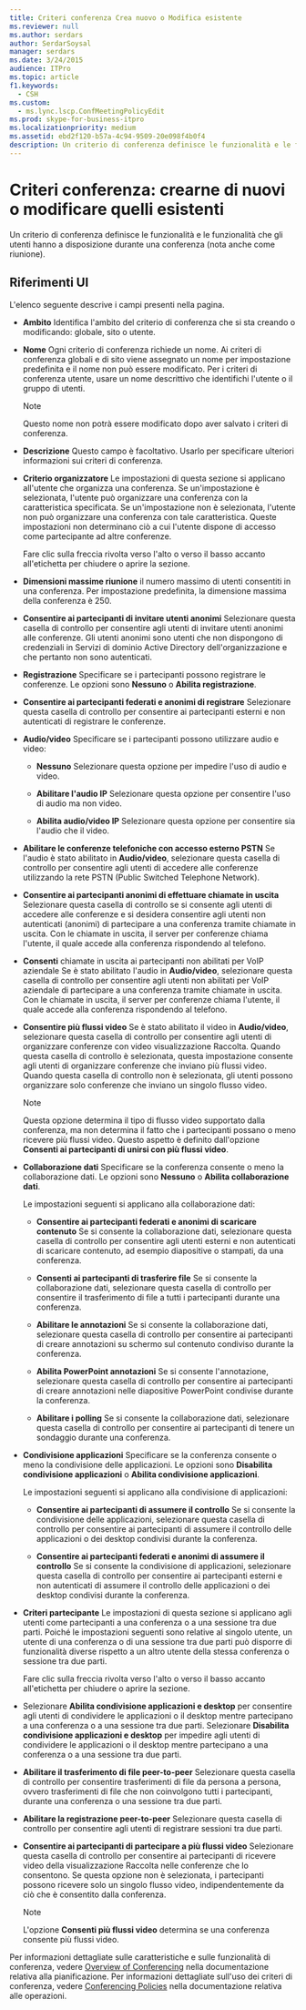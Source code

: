 ```yaml
---
title: Criteri conferenza Crea nuovo o Modifica esistente
ms.reviewer: null
ms.author: serdars
author: SerdarSoysal
manager: serdars
ms.date: 3/24/2015
audience: ITPro
ms.topic: article
f1.keywords:
  - CSH
ms.custom:
  - ms.lync.lscp.ConfMeetingPolicyEdit
ms.prod: skype-for-business-itpro
ms.localizationpriority: medium
ms.assetid: ebd2f120-b57a-4c94-9509-20e098f4b0f4
description: Un criterio di conferenza definisce le funzionalità e le funzionalità che gli utenti hanno a disposizione durante una conferenza (nota anche come riunione).
---
```


# <a name="conferencing-policy-create-new-or-edit-existing"></a>Criteri conferenza: crearne di nuovi o modificare quelli esistenti

Un criterio di conferenza definisce le funzionalità e le funzionalità che gli utenti hanno a disposizione durante una conferenza (nota anche come riunione).

## <a name="ui-reference"></a>Riferimenti UI

L'elenco seguente descrive i campi presenti nella pagina.

- **Ambito** Identifica l'ambito del criterio di conferenza che si sta creando o modificando: globale, sito o utente.

- **Nome** Ogni criterio di conferenza richiede un nome. Ai criteri di conferenza globali e di sito viene assegnato un nome per impostazione predefinita e il nome non può essere modificato. Per i criteri di conferenza utente, usare un nome descrittivo che identifichi l'utente o il gruppo di utenti.

    > [!NOTE]
    > Questo nome non potrà essere modificato dopo aver salvato i criteri di conferenza.

- **Descrizione** Questo campo è facoltativo. Usarlo per specificare ulteriori informazioni sui criteri di conferenza.

- **Criterio organizzatore** Le impostazioni di questa sezione si applicano all'utente che organizza una conferenza. Se un'impostazione è selezionata, l'utente può organizzare una conferenza con la caratteristica specificata. Se un'impostazione non è selezionata, l'utente non può organizzare una conferenza con tale caratteristica. Queste impostazioni non determinano ciò a cui l'utente dispone di accesso come partecipante ad altre conferenze.

    Fare clic sulla freccia rivolta verso l'alto o verso il basso accanto all'etichetta per chiudere o aprire la sezione.

- **Dimensioni massime riunione** il numero massimo di utenti consentiti in una conferenza. Per impostazione predefinita, la dimensione massima della conferenza è 250.

- **Consentire ai partecipanti di invitare utenti anonimi** Selezionare questa casella di controllo per consentire agli utenti di invitare utenti anonimi alle conferenze. Gli utenti anonimi sono utenti che non dispongono di credenziali in Servizi di dominio Active Directory dell'organizzazione e che pertanto non sono autenticati.

- **Registrazione** Specificare se i partecipanti possono registrare le conferenze. Le opzioni sono **Nessuno** o **Abilita registrazione**.

- **Consentire ai partecipanti federati e anonimi di registrare** Selezionare questa casella di controllo per consentire ai partecipanti esterni e non autenticati di registrare le conferenze.

- **Audio/video** Specificare se i partecipanti possono utilizzare audio e video:

  - **Nessuno** Selezionare questa opzione per impedire l'uso di audio e video.

  - **Abilitare l'audio IP** Selezionare questa opzione per consentire l'uso di audio ma non video.

  - **Abilita audio/video IP** Selezionare questa opzione per consentire sia l'audio che il video.

- **Abilitare le conferenze telefoniche con accesso esterno PSTN** Se l'audio è stato abilitato in **Audio/video**, selezionare questa casella di controllo per consentire agli utenti di accedere alle conferenze utilizzando la rete PSTN (Public Switched Telephone Network).

- **Consentire ai partecipanti anonimi di effettuare chiamate in uscita** Selezionare questa casella di controllo se si consente agli utenti di accedere alle conferenze e si desidera consentire agli utenti non autenticati (anonimi) di partecipare a una conferenza tramite chiamate in uscita. Con le chiamate in uscita, il server per conferenze chiama l'utente, il quale accede alla conferenza rispondendo al telefono.

- **Consenti** chiamate in uscita ai partecipanti non abilitati per VoIP aziendale Se è stato abilitato l'audio in **Audio/video**, selezionare questa casella di controllo per consentire agli utenti non abilitati per VoIP aziendale di partecipare a una conferenza tramite chiamate in uscita. Con le chiamate in uscita, il server per conferenze chiama l'utente, il quale accede alla conferenza rispondendo al telefono.

- **Consentire più flussi video** Se è stato abilitato il video in **Audio/video**, selezionare questa casella di controllo per consentire agli utenti di organizzare conferenze con video visualizzazione Raccolta. Quando questa casella di controllo è selezionata, questa impostazione consente agli utenti di organizzare conferenze che inviano più flussi video. Quando questa casella di controllo non è selezionata, gli utenti possono organizzare solo conferenze che inviano un singolo flusso video.

    > [!NOTE]
    > Questa opzione determina il tipo di flusso video supportato dalla conferenza, ma non determina il fatto che i partecipanti possano o meno ricevere più flussi video. Questo aspetto è definito dall'opzione **Consenti ai partecipanti di unirsi con più flussi video**.

- **Collaborazione dati** Specificare se la conferenza consente o meno la collaborazione dati. Le opzioni sono **Nessuno** o **Abilita collaborazione dati**.

    Le impostazioni seguenti si applicano alla collaborazione dati:

  - **Consentire ai partecipanti federati e anonimi di scaricare contenuto** Se si consente la collaborazione dati, selezionare questa casella di controllo per consentire agli utenti esterni e non autenticati di scaricare contenuto, ad esempio diapositive o stampati, da una conferenza.

  - **Consenti ai partecipanti di trasferire file** Se si consente la collaborazione dati, selezionare questa casella di controllo per consentire il trasferimento di file a tutti i partecipanti durante una conferenza.

  - **Abilitare le annotazioni** Se si consente la collaborazione dati, selezionare questa casella di controllo per consentire ai partecipanti di creare annotazioni su schermo sul contenuto condiviso durante la conferenza.

  - **Abilita PowerPoint annotazioni** Se si consente l'annotazione, selezionare questa casella di controllo per consentire ai partecipanti di creare annotazioni nelle diapositive PowerPoint condivise durante la conferenza.

  - **Abilitare i polling** Se si consente la collaborazione dati, selezionare questa casella di controllo per consentire ai partecipanti di tenere un sondaggio durante una conferenza.

- **Condivisione applicazioni** Specificare se la conferenza consente o meno la condivisione delle applicazioni. Le opzioni sono **Disabilita condivisione applicazioni** o **Abilita condivisione applicazioni**.

    Le impostazioni seguenti si applicano alla condivisione di applicazioni:

  - **Consentire ai partecipanti di assumere il controllo** Se si consente la condivisione delle applicazioni, selezionare questa casella di controllo per consentire ai partecipanti di assumere il controllo delle applicazioni o dei desktop condivisi durante la conferenza.

  - **Consentire ai partecipanti federati e anonimi di assumere il controllo** Se si consente la condivisione di applicazioni, selezionare questa casella di controllo per consentire ai partecipanti esterni e non autenticati di assumere il controllo delle applicazioni o dei desktop condivisi durante la conferenza.

- **Criteri partecipante** Le impostazioni di questa sezione si applicano agli utenti come partecipanti a una conferenza o a una sessione tra due parti. Poiché le impostazioni seguenti sono relative al singolo utente, un utente di una conferenza o di una sessione tra due parti può disporre di funzionalità diverse rispetto a un altro utente della stessa conferenza o sessione tra due parti.

    Fare clic sulla freccia rivolta verso l'alto o verso il basso accanto all'etichetta per chiudere o aprire la sezione.

- Selezionare **Abilita condivisione applicazioni e desktop** per consentire agli utenti di condividere le applicazioni o il desktop mentre partecipano a una conferenza o a una sessione tra due parti. Selezionare **Disabilita condivisione applicazioni e desktop** per impedire agli utenti di condividere le applicazioni o il desktop mentre partecipano a una conferenza o a una sessione tra due parti.

- **Abilitare il trasferimento di file peer-to-peer** Selezionare questa casella di controllo per consentire trasferimenti di file da persona a persona, ovvero trasferimenti di file che non coinvolgono tutti i partecipanti, durante una conferenza o una sessione tra due parti.

- **Abilitare la registrazione peer-to-peer** Selezionare questa casella di controllo per consentire agli utenti di registrare sessioni tra due parti.

- **Consentire ai partecipanti di partecipare a più flussi video** Selezionare questa casella di controllo per consentire ai partecipanti di ricevere video della visualizzazione Raccolta nelle conferenze che lo consentono. Se questa opzione non è selezionata, i partecipanti possono ricevere solo un singolo flusso video, indipendentemente da ciò che è consentito dalla conferenza.

    > [!NOTE]
    > L'opzione **Consenti più flussi video** determina se una conferenza consente più flussi video.

Per informazioni dettagliate sulle caratteristiche e sulle funzionalità di conferenza, vedere [Overview of Conferencing](/previous-versions/office/lync-server-2013/lync-server-2013-overview-of-conferencing) nella documentazione relativa alla pianificazione. Per informazioni dettagliate sull'uso dei criteri di conferenza, vedere [Conferencing Policies](/previous-versions/office/lync-server-2013/lync-server-2013-conferencing-policies) nella documentazione relativa alle operazioni.